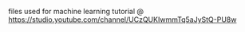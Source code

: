 files used for machine learning tutorial @ https://studio.youtube.com/channel/UCzQUKIwmmTq5aJyStQ-PU8w



